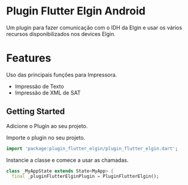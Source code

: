 # Plugin Flutter Elgin Android

Um plugin para fazer comunicação com o IDH da Elgin e usar os vários recursos disponibilizados nos devices Elgin.

# Features

Uso das principais funções para Impressora.
* Impressão de Texto
* Impressão de XML de SAT

## Getting Started

Adicione o Plugin ao seu projeto.

Importe o plugin no seu projeto.
```dart
import 'package:plugin_flutter_elgin/plugin_flutter_elgin.dart';
```

Instancie a classe e comece a usar as chamadas.
```dart
class _MyAppState extends State<MyApp> {
  final _pluginFlutterElginPlugin = PluginFlutterElgin();
```